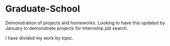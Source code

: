 # Graduate-School
Demonstration of projects and homeworks. Looking to have this updated by January to demonstrate projects for Internship job search.

I have divided my work by topic.
